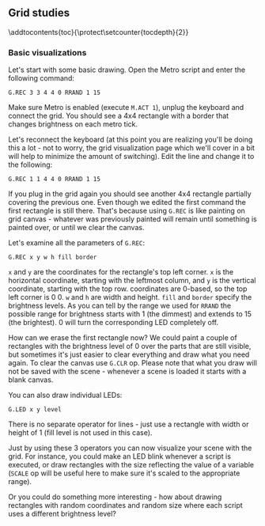 ## Grid studies

\addtocontents{toc}{\protect\setcounter{tocdepth}{2}}

### Basic visualizations
Let's start with some basic drawing. Open the Metro script and enter the following command:

`G.REC 3 3 4 4 0 RRAND 1 15`

Make sure Metro is enabled (execute `M.ACT 1`), unplug the keyboard and connect the grid. You should see a 4x4 rectangle with a border that changes brightness on each metro tick.

Let's reconnect the keyboard (at this point you are realizing you'll be doing this a lot - not to worry, the grid visualization page which we'll cover in a bit will help to minimize the amount of switching). Edit the line and change it to the following:

`G.REC 1 1 4 4 0 RRAND 1 15`

If you plug in the grid again you should see another 4x4 rectangle partially covering the previous one. Even though we edited the first command the first rectangle is still there. That's because using `G.REC` is like painting on grid canvas - whatever was previously painted will remain until something is painted over, or until we clear the canvas.

Let's examine all the parameters of `G.REC`:

`G.REC x y w h fill border`

`x` and `y` are the coordinates for the rectangle's top left corner. `x` is the horizontal coordinate, starting with the leftmost column, and `y` is the vertical coordinate, starting with the top row. coordinates are 0-based, so the top left corner is 0 0. `w` and `h` are width and height. `fill` and `border` specify the brightness levels. As you can tell by the range we used for `RRAND` the possible range for brightness starts with 1 (the dimmest) and extends to 15 (the brightest). 0 will turn the corresponding LED completely off. 

How can we erase the first rectangle now? We could paint a couple of rectangles with the brightness level of 0 over the parts that are still visible, but sometimes it's just easier to clear everything and draw what you need again. To clear the canvas use `G.CLR` op. Please note that what you draw will not be saved with the scene - whenever a scene is loaded it starts with a blank canvas.

You can also draw individual LEDs:

`G.LED x y level`

There is no separate operator for lines - just use a rectangle with width or height of 1 (fill level is not used in this case).

Just by using these 3 operators you can now visualize your scene with the grid. For instance, you could make an LED blink whenever a script is executed, or draw rectangles with the size reflecting the value of a variable (`SCALE` op will be useful here to make sure it's scaled to the appropriate range).

Or you could do something more interesting - how about drawing rectangles with random coordinates and random size where each script uses a different brightness level?

